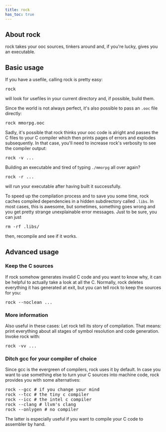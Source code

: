 ```yaml
---
title: rock
has_toc: true
---
```


## About rock

rock takes your ooc sources, tinkers around and, if you're lucky, gives you an executable.

## Basic usage

If you have a usefile, calling rock is pretty easy:

<pre>
rock
</pre>

will look for usefiles in your current directory and, if possible, build them.

Since the world is not always perfect, it's also possible to pass an `.ooc` file directly:

<pre>
rock mmorpg.ooc
</pre>

Sadly, it's possible that rock thinks your ooc code is alright and passes the C files to your
C compiler which then prints pages of errors and explodes subsequently.
In that case, you'll need to increase rock's verbosity to see the compiler output:

<pre>
rock -v ...
</pre>

Building an executable and tired of typing `./mmorpg` all over again?

<pre>
rock -r ...
</pre>

will run your executable after having built it successfully.

To speed up the compilation process and to save you some time, rock caches compiled dependencies
in a hidden subdirectory called `.libs`. In most cases, this is awesome, but sometimes, something
goes wrong and you get pretty strange unexplainable error messages. Just to be sure, you can just

<pre>
rm -rf .libs/
</pre>

then, recompile and see if it works.

## Advanced usage

### Keep the C sources

If rock somehow generates invalid C code and you want to know why, it can be helpful to actually
take a look at all the C. Normally, rock deletes everything it has generated at exit, but you can
tell rock to keep the sources for you:

<pre>
rock --noclean ...
</pre>

### More information

Also useful in these cases: Let rock tell its story of compilation. That means: print everything about
all stages of symbol resolution and code generation. Invoke rock with:

<pre>
rock -vv ...
</pre>

### Ditch gcc for your compiler of choice

Since gcc is the evergreen of compilers, rock uses it by default. In case you want to use something else
to turn your C sources into machine code, rock provides you with some alternatives:

<pre>
rock --gcc # if you change your mind
rock --tcc # the tiny c compiler
rock --icc # the intel c compiler
rock --clang # llvm's clang
rock --onlygen # no compiler
</pre>

The latter is especially useful if you want to compile your C code to assembler by hand.



